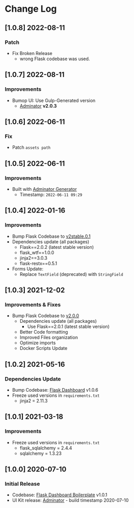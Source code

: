 # Change Log

## [1.0.8] 2022-08-11
### Patch

- Fix Broken Release
  - wrong Flask codebase was used. 

## [1.0.7] 2022-08-11
### Improvements

- Bumop UI: Use Gulp-Generated version
  - [Adminator](https://github.com/app-generator/adminator) **v2.0.3**

## [1.0.6] 2022-06-11
### Fix

- Patch `assets path`


## [1.0.5] 2022-06-11
### Improvements

- Built with [Adminator Generator](https://appseed.us/generator/adminator/)
  - Timestamp: `2022-06-11 09:29`

## [1.0.4] 2022-01-16
### Improvements

- Bump Flask Codebase to [v2stable.0.1](https://github.com/app-generator/boilerplate-code-flask-dashboard/releases)
- Dependencies update (all packages) 
  - Flask==2.0.2 (latest stable version)
  - flask_wtf==1.0.0
  - jinja2==3.0.3
  - flask-restx==0.5.1
- Forms Update:
  - Replace `TextField` (deprecated) with `StringField`

## [1.0.3] 2021-12-02
### Improvements & Fixes

- Bump Flask Codebase to [v2.0.0](https://github.com/app-generator/boilerplate-code-flask-dashboard/releases)
  - Dependencies update (all packages)
    - Use Flask==2.0.1 (latest stable version)
  - Better Code formatting
  - Improved Files organization
  - Optimize imports
  - Docker Scripts Update 

## [1.0.2] 2021-05-16
### Dependencies Update

- Bump Codebase: [Flask Dashboard](https://github.com/app-generator/boilerplate-code-flask-dashboard) v1.0.6
- Freeze used versions in `requirements.txt`
    - jinja2 = 2.11.3

## [1.0.1] 2021-03-18
### Improvements

- Freeze used versions in `requirements.txt`
    - flask_sqlalchemy = 2.4.4
    - sqlalchemy = 1.3.23

## [1.0.0] 2020-07-10
### Initial Release

- Codebase: [Flask Dashboard Boilerplate](https://github.com/app-generator/boilerplate-code-flask-dashboard) v1.0.1
- UI Kit release: [Adminator](https://github.com/puikinsh/Adminator-admin-dashboard) - build timestamp 2020-07-10
